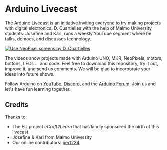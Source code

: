 # Arduino Livecast

The Arduino Livecast is an initiative inviting everyone to try making projects with digital electronics. D. Cuartielles with the help of Malmo University students: Josefine and Karl, runs a weekly YouTube segment where he talks, demoes, and discusses technology. 

[![Use NeoPixel screens by D. Cuartielles](img/livecast_1.jpg)](https://www.youtube.com/watch?v=CSY_eRZCTZk)

The videos show projects made with Arduino UNO, MKR, NeoPixels, motors, buttons, LEDs ... and code. Feel free to download this repository, try it out, improve it, and send us comments. We will be glad to incorporate your ideas into future shows.

Follow Arduino on [YouTube](https://www.youtube.com/subscription_center?add_user=arduinoteam), [Discord](https://discord.gg/KjW5CKp), and the [Arduino Forum](https://forum.arduino.cc). Join us and let's have fun learning together.

## Credits

Thanks to:

* The EU project *eCraft2Learn* that has kindly sponsored the birth of this livecast
* Josefine & Karl from Malmo University
* Our online contributors: [per1234](https://github.com/per1234)
